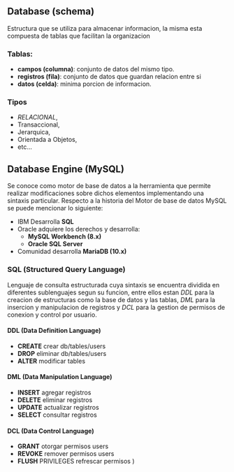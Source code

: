 ## Database (schema)
Estructura que se utiliza para almacenar informacion, la misma esta compuesta de tablas que facilitan la organizacion
### Tablas:
* __campos (columna)__: conjunto de datos del mismo tipo.
* __registros (fila)__: conjunto de datos que guardan relacion entre si
* __datos (celda)__:	minima porcion de informacion.

### Tipos
* _RELACIONAL_,
* Transaccional,
* Jerarquica,
* Orientada a Objetos,
* etc...

## Database Engine (MySQL)
Se conoce como motor de base de datos a la herramienta que permite realizar modificaciones sobre dichos elementos implementando una sintaxis particular. Respecto a la historia del Motor de base de datos MySQL se puede mencionar lo siguiente:
* IBM Desarrolla __SQL__
* Oracle adquiere los derechos y desarrolla:
	* __MySQL Workbench (8.x)__
	*  __Oracle SQL Server__
* Comunidad desarrolla __MariaDB (10.x)__

### SQL (Structured Query Language)
Lenguaje de consulta estructurada cuya sintaxis se encuentra dividida en diferentes sublenguajes segun su funcion, entre ellos estan _DDL_ para la creacion de estructuras como la base de datos y las tablas, _DML_ para la insercion y manipulacion de registros y _DCL_ para la gestion de permisos de conexion y control por usuario.
#### DDL (Data Definition Language)
*	__CREATE__ 	crear db/tables/users
*	__DROP__	eliminar db/tables/users
*	__ALTER__	modificar tables
#### DML (Data Manipulation Language)
*	__INSERT__	agregar registros
*	__DELETE__	eliminar registros
*	__UPDATE__	actualizar registros
*	__SELECT__	consultar registros
#### DCL (Data Control Language)
*	__GRANT__	otorgar permisos users
*	__REVOKE__ 	remover permisos users
*	__FLUSH__ PRIVILEGES refrescar permisos
)
